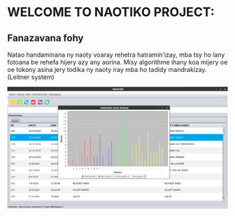 # WELCOME TO NAOTIKO PROJECT:
## Fanazavana fohy
Natao handaminana ny naoty voaray rehetra hatramin'izay, mba tsy ho lany fotoana be rehefa hijery azy any aorina. Misy algorithme ihany koa mijery oe oe tokony asina jery todika ny naoty iray mba ho tadidy mandrakizay. (Leitner system)

![Naotiko](https://github.com/andryravalimanana/naotiko/blob/master/Screenshot.png)
